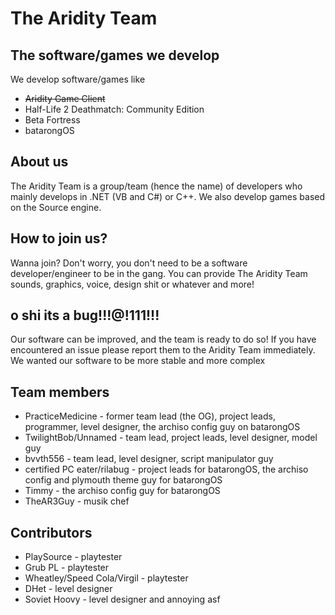# The Aridity Team
## The software/games we develop
We develop software/games like
- ~~Aridity Game Client~~
- Half-Life 2 Deathmatch: Community Edition
- Beta Fortress
- batarongOS

## About us
The Aridity Team is a group/team (hence the name) of developers who mainly develops in .NET (VB and C#) or C++. We also develop games based on the Source engine.

## How to join us?
Wanna join? Don't worry, you don't need to be a software developer/engineer to be in the gang. You can provide The Aridity Team sounds, graphics, voice, design shit or whatever and more!

## o shi its a bug!!!@!111!!!
Our software can be improved, and the team is ready to do so! If you have encountered an issue please report them to the Aridity Team immediately. We wanted our software to be more stable and more complex

## Team members
- PracticeMedicine - former team lead (the OG), project leads, programmer, level designer, the archiso config guy on batarongOS
- TwilightBob/Unnamed - team lead, project leads, level designer, model guy
- bvvth556 - team lead, level designer, script manipulator guy
- certified PC eater/rilabug - project leads for batarongOS, the archiso config and plymouth theme guy for batarongOS
- Timmy - the archiso config guy for batarongOS
- TheAR3Guy - musik chef

## Contributors
- PlaySource - playtester
- Grub PL - playtester 
- Wheatley/Speed Cola/Virgil - playtester
- DHet - level designer
- Soviet Hoovy - level designer and annoying asf
